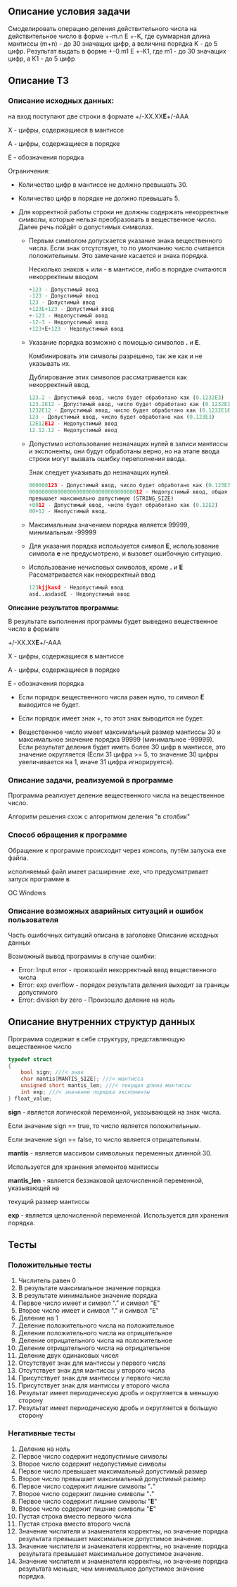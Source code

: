 ## Описание условия задачи
Смоделировать операцию деления действительного числа
на действительное число в форме +-m.n Е +-K, где
суммарная длина мантиссы (m+n) - до 30 значащих цифр, а
величина порядка K - до 5 цифр. Результат выдать в форме
+-0.m1 Е +-K1, где m1 - до 30 значащих цифр, а K1 - до 5 цифр
## Описание ТЗ
### Описание исходных данных:
на вход поступают две строки в формате +/-XX.XX**E**+/-AAA

X - цифры, содержащиеся в мантиссе

A - цифры, содержащиеся в порядке

E - обозначения порядка

Ограничения:

- Количество цифр в мантиссе не должно превышать 30.

- Количество цифр в порядке не должно
превышать 5.
  
- Для корректной работы строки не должны содержать некорректные символы, которые нельзя преобразовать в
вещественное число. Далее речь пойдёт о допустимых символах.
  - Первым символом допускается указание знака вещественного числа. Если знак отсутствует, то по
    умолчанию число считается положительным. Это замечание касается и знака порядка.
    
    Несколько знаков + или - в мантиссе, либо в порядке считаются некорректным вводом
    ``` Python
    +123 - Допустимый ввод
    -123 - Допустимый ввод
    123 - Допустимый ввод
    +123E+123 - Допустимый ввод
    +-123 - Недопустимый ввод
    -12-3 - Недопустимый ввод
    +123+E+123 - Недопустимый ввод
    ```
  - Указание порядка возможно с помощью символов **.** и **E**.
    
    Комбинировать эти символы разрешено, так же как и не указывать их.
    
    Дублирование этих символов рассматривается как некорректный ввод.
    ``` Python
    123.2 - Допустимый ввод, число будет обработано как (0.1232E3)
    123.2E12 - Допустимый ввод, число будет обработано как (0.1232E15)
    1232E12 - Допустимый ввод, число будет обработано как (0.1232E16)
    123 - Допустимый ввод, число будет обработано как (0.123E3)
    12E12E12 - Недопустимый ввод
    12.12.12 - Недопустимый ввод
    ```
  - Допустимо использование незначащих нулей в записи мантиссы и экспоненты, они будут
    обработаны верно, но на этапе ввода строки могут вызвать ошибку переполнения ввода.
    
    Знак следует указывать до незначащих нулей.
    ``` Python
    000000123 - Допустимый ввод, число будет обработано как (0.123E3)
    000000000000000000000000000000000012 - Недопустимый ввод, общая длина строки
    превышает максимально допустимую (STRING_SIZE)
    +0012 - Допустимый ввод, число будет обработано как (0.12E2)
    00+12 - Неопустимый ввод.
    ```
  - Максимальным значением порядка является 99999, минимальным -99999
    
  - Для указания порядка используется символ **E**, использование символа **e** не
    предусмотрено, и вызовет ошибочную ситуацию.
  - Использование нечисловых символов, кроме **.** и **E** Рассматривается как некорректный
    ввод
    ``` Python
    123kjjkasd - Недопустимый ввод
    asd..asdasdE - Недопустимый ввод
    ```
**Описание результатов программы:**

В результате выполнения программы будет выведено вещественное число в формате
  
  +/-XX.XX**E**+/-AAA

X - цифры, содержащиеся в мантиссе

A - цифры, содержащиеся в порядке

E - обозначения порядка

- Если порядок вещественного числа равен нулю, то символ **E** выводится не будет.
- Если порядок имеет знак +, то этот знак выводится не будет.

- Вещественное число имеет максимальный размер мантиссы 30 и максимальное значение
порядка 99999 (минимальное -99999). Если результат деления будет иметь более 30 цифр
  в мантиссе, это значение округляется (Если 31 цифра >= 5, то значение 30 цифры
  увеличивается на 1, иначе 31 цифра игнорируется).
  
### Описание задачи, реализуемой в программе
Программа реализует деление вещественного числа на вещественное число.

Алгоритм решения схож с алгоритмом деления "в столбик"

### Способ обращения к программе
Обращение к программе происходит через консоль, путём запуска exe файла.

исполняемый файл имеет расширение .exe, что предусматривает запуск программе в

ОС Windows

### Описание возможных аварийных ситуаций и ошибок пользователя
Часть ошибочных ситуаций описана в заголовке Описание исходных данных

Возможный вывод программы в случае ошибки:
- Error: Input error - произошёл некорректный ввод вещественного числа
- Error: exp overflow - порядок результата деления выходит за границы допустимого
- Error: division by zero - Произошло деление на ноль

## Описание внутренних структур данных

Программа содержит в себе структуру, представляющую вещественное число
``` C
typedef struct
{
    bool sign; ///< знак
    char mantis[MANTIS_SIZE]; ///< мантисса
    unsigned short mantis_len; ///< текущая длина мантиссы
    int exp; ///< значение порядка экспоненты
} float_value;
```
**sign** - является логической переменной, указывающей на знак числа.

Если значение sign == true, то число является положительным.

Если значение sign == false, то число является отрицательным.

**mantis** - является массивом символьных переменных длинной 30. 

Используется для хранения элементов мантиссы

**mantis_len** - является беззнаковой целочисленной переменной, указывающей на

текущий размер мантиссы

**exp** - является целочисленной переменной. Используется для хранения порядка.

## Тесты

### Положительные тесты
1. Числитель равен 0
1. В результате максимальное значение порядка
1. В результате минимальное значение порядка
1. Первое число имеет и символ "." и символ "E"
1. Второе число имеет и символ "." и символ "E"
1. Деление на 1
1. Деление положительного числа на положительное
1. Деление положительного числа на отрицательное
1. Деление отрицательного числа на положительное
1. Деление отрицательного числа на отрицательное
1. Деление двух одинаковых чисел
1. Отсутствует знак для мантиссы у первого числа
1. Отсутствует знак для мантиссы у второго числа
1. Присутствует знак для мантиссы у первого числа
1. Присутствует знак для мантиссы у второго числа
1. Результат имеет периодическую дробь и округляется в меньшую сторону
1. Результат имеет периодическую дробь и округляется в большую сторону


### Негативные тесты
1. Деление на ноль
1. Первое число содержит недопустимые символы
1. Второе число содержит недопустимые символы
1. Первое число превышает максимальный допустимый размер
1. Второе число превышает максимальный допустимый размер
1. Первое число содержит лишние символы "**.**"
1. Второе число содержит лишние символы "**.**"
1. Первое число содержит лишние символы "**E**"
1. Второе число содержит лишние символы "**E**"
1. Пустая строка вместо первого числа
1. Пустая строка вместо второго числа
1. Значение числителя и знаменателя корректны, но значение порядка результата
превышает максимальное допустимое значение.
1. Значение числителя и знаменателя корректны, но значение порядка результата
   превышает максимальное допустимое значение.
1. Значение числителя и знаменателя корректны, но значение порядка результата
   меньше, чем минимальное допустимое значение порядка.


    

  
